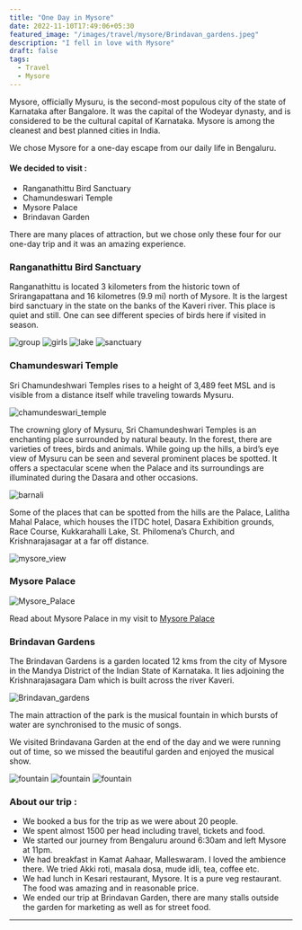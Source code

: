 ```yaml
---
title: "One Day in Mysore"
date: 2022-11-10T17:49:06+05:30
featured_image: "/images/travel/mysore/Brindavan_gardens.jpeg"
description: "I fell in love with Mysore"
draft: false
tags: 
  - Travel
  - Mysore
---
```


Mysore, officially Mysuru, is the second-most populous city of the state of Karnataka after Bangalore. It was the capital of the Wodeyar dynasty, and is considered to be the cultural capital of Karnataka. Mysore is among the cleanest and best planned cities in India.

We chose Mysore for a one-day escape from our daily life in Bengaluru.

#### We decided to visit :
  - Ranganathittu Bird Sanctuary
  - Chamundeswari Temple
  - Mysore Palace
  - Brindavan Garden

There are many places of attraction, but we chose only these four for our one-day trip and it was an amazing experience.

### Ranganathittu Bird Sanctuary

Ranganathittu is located 3 kilometers from the historic town of Srirangapattana and 16 kilometres (9.9 mi) north of Mysore. It is the largest bird sanctuary in the state on the banks of the Kaveri river.
This place is quiet and still. One can see different species of birds here if visited in season.

![group](/images/travel/mysore/group.jpg)
![girls](/images/travel/mysore/girls.jpg)
![lake](/images/travel/mysore/lake.jpg)
![sanctuary](/images/travel/mysore/sanctuary.jpg)

### Chamundeswari Temple

Sri Chamundeshwari Temples rises to a height of 3,489 feet MSL and is visible from a distance itself while traveling towards Mysuru. 

![chamundeswari_temple](/images/travel/mysore/chamundeswari_temple.jpg)

The crowning glory of Mysuru, Sri Chamundeshwari Temples is an enchanting place surrounded by natural beauty. In the forest, there are varieties of trees, birds and animals. While going up the hills, a bird’s eye view of Mysuru can be seen and several prominent places be spotted. It offers a spectacular scene when the Palace and its surroundings are illuminated during the Dasara and other occasions.

![barnali](/images/travel/mysore/barnali.jpg)

Some of the places that can be spotted from the hills are the Palace, Lalitha Mahal Palace, which houses the ITDC hotel, Dasara Exhibition grounds, Race Course, Kukkarahalli Lake, St. Philomena’s Church, and Krishnarajasagar at a far off distance.

![mysore_view](/images/travel/mysore/mysore_view.jpg)


### Mysore Palace

![Mysore_Palace](/images/travel/mysore/mysore_palace.jpg)

Read about Mysore Palace in my visit to [Mysore Palace](/posts/travel/mysore-palace/)


### Brindavan Gardens

The Brindavan Gardens is a garden located 12 kms from the city of Mysore in the Mandya District of the Indian State of Karnataka. It lies adjoining the Krishnarajasagara Dam which is built across the river Kaveri.

![Brindavan_gardens](/images/travel/mysore/Brindavan_gardens.jpeg)

The main attraction of the park is the musical fountain in which bursts of water are synchronised to the music of songs. 

We visited Brindavana Garden at the end of the day and we were running out of time, so we missed the beautiful garden and enjoyed the musical show.


![fountain](/images/travel/mysore/fountain.jpg)
![fountain](/images/travel/mysore/fountain2.jpg)
![fountain](/images/travel/mysore/fountain3.jpg)


### About our trip :

  - We booked a bus for the trip as we were about 20 people.
  - We spent almost 1500 per head including travel, tickets and food.
  - We started our journey from Bengaluru around 6:30am and left Mysore at 11pm.
  - We had breakfast in Kamat Aahaar, Malleswaram. I loved the ambience there. We tried Akki roti, masala dosa, mude idli, tea, coffee etc.
  - We had lunch in Kesari restaurant, Mysore. It is a pure veg restaurant. The food was amazing and in reasonable price.
  - We ended our trip at Brindavan Garden, there are many stalls outside the garden for marketing as well as for street food.
  
***
